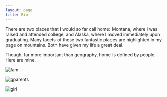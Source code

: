 ```yaml
---
layout: page
title: Bio
---
```


There are two places that I would so far call home: Montana, where I was raised and 
attended college, and Alaska, where I moved immediately upon graduating. Many facets 
of these two fantastic places are highlighted in my page on mountains. Both have 
given my life a great deal.

Though, far more important than geography, home is defined by people. Here are mine.

![fam](./assets/images/fam.JPG)

![gparents](./assets/images/gparents.JPG)

![girl](./assets/images/girl.JPG)